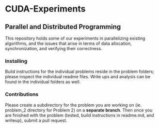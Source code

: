 # CUDA-Experiments
## Parallel and Distributed Programming
This repository holds some of our experiments in parallelizing existing algorithms, and the issues that arise in terms of data allocation, synchronization, and verifying their correctness.

### Installing
Build instructions for the individual problems reside in the problem folders; please inspect the individual readme files. Write ups and analysis can be found in the individual folders as well.

### Contributions
Please create a subdirectory for the problem you are working on (ie. problem_2 directory for Problem 2) on a **separate branch**. Then once you are finished with the problem (tested, build instructions in readme.md, and writeup), submit a pull request.
